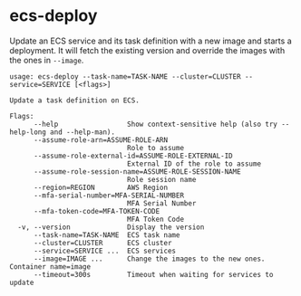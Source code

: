 # ecs-deploy

Update an ECS service and its task definition with a new image and starts a deployment. It will fetch the existing version
and override the images with the ones in `--image`.

```
usage: ecs-deploy --task-name=TASK-NAME --cluster=CLUSTER --service=SERVICE [<flags>]

Update a task definition on ECS.

Flags:
      --help                 Show context-sensitive help (also try --help-long and --help-man).
      --assume-role-arn=ASSUME-ROLE-ARN  
                             Role to assume
      --assume-role-external-id=ASSUME-ROLE-EXTERNAL-ID  
                             External ID of the role to assume
      --assume-role-session-name=ASSUME-ROLE-SESSION-NAME  
                             Role session name
      --region=REGION        AWS Region
      --mfa-serial-number=MFA-SERIAL-NUMBER  
                             MFA Serial Number
      --mfa-token-code=MFA-TOKEN-CODE  
                             MFA Token Code
  -v, --version              Display the version
      --task-name=TASK-NAME  ECS task name
      --cluster=CLUSTER      ECS cluster
      --service=SERVICE ...  ECS services
      --image=IMAGE ...      Change the images to the new ones. Container name=image
      --timeout=300s         Timeout when waiting for services to update
```
